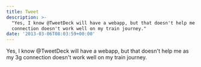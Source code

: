 ```yaml
---
title: Tweet
description: >-
  "Yes, I know @TweetDeck will have a webapp, but that doesn't help me as my 3g
  connection doesn't work well on my train journey."
date: '2013-03-06T08:03:59+00:00'
---
```

Yes, I know @TweetDeck will have a webapp, but that doesn't help me as my 3g connection doesn't work well on my train journey.

